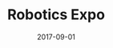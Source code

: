 ---
layout: default
title: "Robotics Expo"
link: "https://robot-ex.ru"
thumbnail: "/images/robot-ex.jpg"
date: 2017-09-01
---